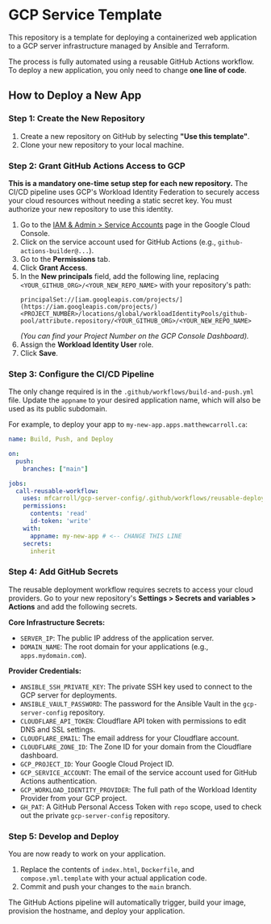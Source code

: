 # GCP Service Template

This repository is a template for deploying a containerized web application to a GCP server infrastructure managed by Ansible and Terraform.

The process is fully automated using a reusable GitHub Actions workflow. To deploy a new application, you only need to change **one line of code**.

## How to Deploy a New App

### Step 1: Create the New Repository
1.  Create a new repository on GitHub by selecting **"Use this template"**.
2.  Clone your new repository to your local machine.

### Step 2: Grant GitHub Actions Access to GCP

**This is a mandatory one-time setup step for each new repository.** The CI/CD pipeline uses GCP's Workload Identity Federation to securely access your cloud resources without needing a static secret key. You must authorize your new repository to use this identity.

1.  Go to the [IAM & Admin > Service Accounts](https://console.cloud.google.com/iam-admin/serviceaccounts) page in the Google Cloud Console.
2.  Click on the service account used for GitHub Actions (e.g., `github-actions-builder@...`).
3.  Go to the **Permissions** tab.
4.  Click **Grant Access**.
5.  In the **New principals** field, add the following line, replacing `<YOUR_GITHUB_ORG>/<YOUR_NEW_REPO_NAME>` with your repository's path:
    ```
    principalSet://[iam.googleapis.com/projects/](https://iam.googleapis.com/projects/)<PROJECT_NUMBER>/locations/global/workloadIdentityPools/github-pool/attribute.repository/<YOUR_GITHUB_ORG>/<YOUR_NEW_REPO_NAME>
    ```
    *(You can find your Project Number on the GCP Console Dashboard).*
6.  Assign the **Workload Identity User** role.
7.  Click **Save**.

### Step 3: Configure the CI/CD Pipeline
The only change required is in the `.github/workflows/build-and-push.yml` file. Update the `appname` to your desired application name, which will also be used as its public subdomain.

For example, to deploy your app to `my-new-app.apps.matthewcarroll.ca`:
```yaml
name: Build, Push, and Deploy

on:
  push:
    branches: ["main"]

jobs:
  call-reusable-workflow:
    uses: mfcarroll/gcp-server-config/.github/workflows/reusable-deploy.yml@main
    permissions:
      contents: 'read'
      id-token: 'write'
    with:
      appname: my-new-app # <-- CHANGE THIS LINE
    secrets:
      inherit
```

### Step 4: Add GitHub Secrets
The reusable deployment workflow requires secrets to access your cloud providers. Go to your new repository's **Settings > Secrets and variables > Actions** and add the following secrets.

**Core Infrastructure Secrets:**
* `SERVER_IP`: The public IP address of the application server.
* `DOMAIN_NAME`: The root domain for your applications (e.g., `apps.mydomain.com`).

**Provider Credentials:**
* `ANSIBLE_SSH_PRIVATE_KEY`: The private SSH key used to connect to the GCP server for deployments.
* `ANSIBLE_VAULT_PASSWORD`: The password for the Ansible Vault in the `gcp-server-config` repository.
* `CLOUDFLARE_API_TOKEN`: Cloudflare API token with permissions to edit DNS and SSL settings.
* `CLOUDFLARE_EMAIL`: The email address for your Cloudflare account.
* `CLOUDFLARE_ZONE_ID`: The Zone ID for your domain from the Cloudflare dashboard.
* `GCP_PROJECT_ID`: Your Google Cloud Project ID.
* `GCP_SERVICE_ACCOUNT`: The email of the service account used for GitHub Actions authentication.
* `GCP_WORKLOAD_IDENTITY_PROVIDER`: The full path of the Workload Identity Provider from your GCP project.
* `GH_PAT`: A GitHub Personal Access Token with `repo` scope, used to check out the private `gcp-server-config` repository.

### Step 5: Develop and Deploy
You are now ready to work on your application.

1.  Replace the contents of `index.html`, `Dockerfile`, and `compose.yml.template` with your actual application code.
2.  Commit and push your changes to the `main` branch.

The GitHub Actions pipeline will automatically trigger, build your image, provision the hostname, and deploy your application.